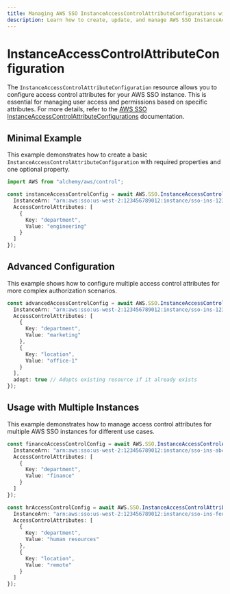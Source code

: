 ```yaml
---
title: Managing AWS SSO InstanceAccessControlAttributeConfigurations with Alchemy
description: Learn how to create, update, and manage AWS SSO InstanceAccessControlAttributeConfigurations using Alchemy Cloud Control.
---
```


# InstanceAccessControlAttributeConfiguration

The `InstanceAccessControlAttributeConfiguration` resource allows you to configure access control attributes for your AWS SSO instance. This is essential for managing user access and permissions based on specific attributes. For more details, refer to the [AWS SSO InstanceAccessControlAttributeConfigurations](https://docs.aws.amazon.com/sso/latest/userguide/) documentation.

## Minimal Example

This example demonstrates how to create a basic `InstanceAccessControlAttributeConfiguration` with required properties and one optional property.

```ts
import AWS from "alchemy/aws/control";

const instanceAccessControlConfig = await AWS.SSO.InstanceAccessControlAttributeConfiguration("basicConfig", {
  InstanceArn: "arn:aws:sso:us-west-2:123456789012:instance/sso-ins-1234567890abcdef",
  AccessControlAttributes: [
    {
      Key: "department",
      Value: "engineering"
    }
  ]
});
```

## Advanced Configuration

This example shows how to configure multiple access control attributes for more complex authorization scenarios.

```ts
const advancedAccessControlConfig = await AWS.SSO.InstanceAccessControlAttributeConfiguration("advancedConfig", {
  InstanceArn: "arn:aws:sso:us-west-2:123456789012:instance/sso-ins-1234567890abcdef",
  AccessControlAttributes: [
    {
      Key: "department",
      Value: "marketing"
    },
    {
      Key: "location",
      Value: "office-1"
    }
  ],
  adopt: true // Adopts existing resource if it already exists
});
```

## Usage with Multiple Instances

This example demonstrates how to manage access control attributes for multiple AWS SSO instances for different use cases.

```ts
const financeAccessControlConfig = await AWS.SSO.InstanceAccessControlAttributeConfiguration("financeConfig", {
  InstanceArn: "arn:aws:sso:us-west-2:123456789012:instance/sso-ins-abcdef1234567890",
  AccessControlAttributes: [
    {
      Key: "department",
      Value: "finance"
    }
  ]
});

const hrAccessControlConfig = await AWS.SSO.InstanceAccessControlAttributeConfiguration("hrConfig", {
  InstanceArn: "arn:aws:sso:us-west-2:123456789012:instance/sso-ins-fedcba0987654321",
  AccessControlAttributes: [
    {
      Key: "department",
      Value: "human resources"
    },
    {
      Key: "location",
      Value: "remote"
    }
  ]
});
```